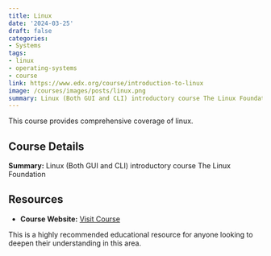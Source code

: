 ```yaml
---
title: Linux
date: '2024-03-25'
draft: false
categories:
- Systems
tags:
- linux
- operating-systems
- course
link: https://www.edx.org/course/introduction-to-linux
image: /courses/images/posts/linux.png
summary: Linux (Both GUI and CLI) introductory course The Linux Foundation
---
```


This course provides comprehensive coverage of linux.

## Course Details

**Summary:** Linux (Both GUI and CLI) introductory course The Linux Foundation

## Resources

- **Course Website:** [Visit Course](https://www.edx.org/course/introduction-to-linux)

This is a highly recommended educational resource for anyone looking to deepen their understanding in this area.